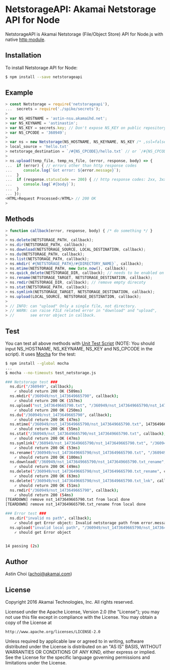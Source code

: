 NetstorageAPI: Akamai Netstorage API for Node
=============================================


NetstorageAPI is Akamai Netstorage (File/Object Store) API for Node.js with native [http module](https://nodejs.org/api/http.html).
  
  
Installation
------------

To install Netstorage API for Node:  

```bash
$ npm install --save netstorageapi
```
  
  
Example
-------

```javascript
> const Netstorage = require('netstorageapi'),
...  secrets = require('./spike/secrets');
> 
> var NS_HOSTNAME = 'astin-nsu.akamaihd.net';
> var NS_KEYNAME = 'astinastin';
> var NS_KEY = secrets.key; // Don't expose NS_KEY on public repository.
> var NS_CPCODE = '360949';
> 
> var ns = new Netstorage(NS_HOSTNAME, NS_KEYNAME, NS_KEY /* ,ssl=false */); // default
> local_source = 'hello.txt'
> netstorage_destination = `/#{NS_CPCODE}/hello.txt` // or `/#{NS_CPCODE}/` is same.
>
> ns.upload(temp_file, temp_ns_file, (error, response, body) => {
...  if (error) { // errors other than http response codes
...     console.log(`Got error: ${error.message}`);
...  }
...  if (response.statusCode == 200) { // http response codes: 2xx, 3xx, 4xx, 5xx
...     console.log(`#{body}`);
...  }
... });
<HTML>Request Processed</HTML> // 200 OK
>
```
  
  
Methods
-------

```javascript
> function callback(error, response, body) { /* do something */ }
>
> ns.delete(NETSTORAGE_PATH, callback);
> ns.dir(NETSTORAGE_PATH, callback);
> ns.download(NETSTORAGE_SOURCE, LOCAL_DESTINATION, callback);
> ns.du(NETSTORAGE_PATH, callback);
> ns.list(NETSTORAGE_PATH, callback);
> ns.mkdir(`#{NETSTORAGE_PATH}/#{DIRECTORY_NAME}`, callback);
> ns.mtime(NETSTORAGE_PATH, new Date.now(), callback);
> ns.quick_delete(NETSTORAGE_DIR, callback); // needs to be enabled on the CP Code
> ns.rename(NETSTORAGE_TARGET, NETSTORAGE_DESTINATION, callback);
> ns.rmdir(NETSTORAGE_DIR, callback); // remove empty direcoty
> ns.stat(NETSTORAGE_PATH, callback);
> ns.symlink(NETSTORAGE_TARGET, NETSTORAGE_DESTINATION, callback);
> ns.upload(LOCAL_SOURCE, NETSTORAGE_DESTINATION, callback);
>  
> // INFO: can "upload" Only a single file, not directory.
> // WARN: can raise FILE related error in "download" and "upload",
> //       see error object in callback.
```
  
  
Test
----
You can test all above methods with [Unit Test Script](https://github.com/AstinCHOI/NetStorageKit-Node/blob/master/test_netstorage.js) (NOTE: You should input NS_HOSTNAME, NS_KEYNAME, NS_KEY and NS_CPCODE in the script). It uses [Mocha](https://mochajs.org/) for the test:


```bash
$ npm install --global mocha
...
$ mocha --no-timeouts test_netstorage.js

### Netstorage test ###
  ns.dir("/360949", callback);
    ✓ should return 200 OK (509ms)
  ns.mkdir("/360949/nst_1473649665790", callback);
    ✓ should return 200 OK (157ms)
  ns.upload("nst_1473649665790.txt", "/360949/nst_1473649665790/nst_1473649665790.txt" callback);
    ✓ should return 200 OK (250ms)
  ns.du("/360949/nst_1473649665790", callback);
    ✓ should return 200 OK (47ms)
  ns.mtime("/360949/nst_1473649665790/nst_1473649665790.txt", 1473649665794, callback);
    ✓ should return 200 OK (55ms)
  ns.stat("/360949/nst_1473649665790/nst_1473649665790.txt", callback);
    ✓ should return 200 OK (47ms)
  ns.symlink("/360949/nst_1473649665790/nst_1473649665790.txt", "/360949/nst_1473649665790/nst_1473649665790.txt_lnk", callback);
    ✓ should return 200 OK (53ms)
  ns.rename("/360949/nst_1473649665790/nst_1473649665790.txt", "/360949/nst_1473649665790/nst_1473649665790.txt_rename", callback);
    ✓ should return 200 OK (100ms)
  ns.download("/360949/nst_1473649665790/nst_1473649665790.txt_rename", callback);
    ✓ should return 200 OK (49ms)
  ns.delete("/360949/nst_1473649665790/nst_1473649665790.txt_rename", callback);
    ✓ should return 200 OK (63ms)
  ns.delete("/360949/nst_1473649665790/nst_1473649665790.txt_lnk", callback);
    ✓ should return 200 OK (51ms)
  ns.rmdir("/360949/nst_1473649665790", callback);
    ✓ should return 200 (54ms)
[TEARDOWN] remove nst_1473649665790.txt from local done
[TEARDOWN] remove nst_1473649665790.txt_rename from local done

### Error test ###
  ns.dir("invalid ns path", callback);
    ✓ should get Error object: Invalid netstorage path from error.message
  ns.upload("invalid local path", "/360949/nst_1473649665790/nst_1473649665790.txt" callback);
    ✓ should get Error object


14 passing (2s)
```
  
  
Author
------

Astin Choi (achoi@akamai.com)  
  
  
License
-------

Copyright 2016 Akamai Technologies, Inc.  All rights reserved.

Licensed under the Apache License, Version 2.0 (the "License");
you may not use this file except in compliance with the License.
You may obtain a copy of the License at

    http://www.apache.org/licenses/LICENSE-2.0

Unless required by applicable law or agreed to in writing, software
distributed under the License is distributed on an "AS IS" BASIS,
WITHOUT WARRANTIES OR CONDITIONS OF ANY KIND, either express or implied.
See the License for the specific language governing permissions and
limitations under the License.